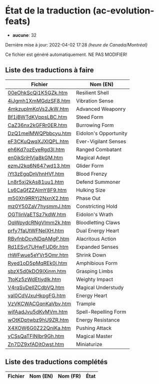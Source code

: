 # État de la traduction (ac-evolution-feats)

 * **aucune**: 32


Dernière mise à jour: 2022-04-02 17:28 *(heure de Canada/Montréal)*

Ce fichier est généré automatiquement. NE PAS MODIFIER!
## Liste des traductions à faire

| Fichier   | Nom (EN)    |
|-----------|-------------|
|[00eOhkScQi1K5GZk.htm](ac-evolution-feats/00eOhkScQi1K5GZk.htm)|Resilient Shell|
|[4iJgmh1XmMGdzSF8.htm](ac-evolution-feats/4iJgmh1XmMGdzSF8.htm)|Vibration Sense|
|[4mkzupImKqVs2JkW.htm](ac-evolution-feats/4mkzupImKqVs2JkW.htm)|Advanced Weaponry|
|[Bf1jBWTdKVppsLBC.htm](ac-evolution-feats/Bf1jBWTdKVppsLBC.htm)|Steed Form|
|[CaZ36nx2kGFRr0ER.htm](ac-evolution-feats/CaZ36nx2kGFRr0ER.htm)|Burrowing Form|
|[DzQ1melMWQPbbcyu.htm](ac-evolution-feats/DzQ1melMWQPbbcyu.htm)|Eidolon's Opportunity|
|[eF3CKuQwqXJXIQPL.htm](ac-evolution-feats/eF3CKuQwqXJXIQPL.htm)|Ever-Vigilant Senses|
|[eh6Kd7ozEyeRgd3l.htm](ac-evolution-feats/eh6Kd7ozEyeRgd3l.htm)|Ranged Combatant|
|[en0ikSriHVja8kGM.htm](ac-evolution-feats/en0ikSriHVja8kGM.htm)|Magical Adept|
|[ezmJ2kq6N647wd13.htm](ac-evolution-feats/ezmJ2kq6N647wd13.htm)|Glider Form|
|[iYt3zEgqDnVhnHVf.htm](ac-evolution-feats/iYt3zEgqDnVhnHVf.htm)|Blood Frenzy|
|[Ln8r5xj2kAs81uu1.htm](ac-evolution-feats/Ln8r5xj2kAs81uu1.htm)|Defend Summoner|
|[Ls6CaGfZZAlmY8F9.htm](ac-evolution-feats/Ls6CaGfZZAlmY8F9.htm)|Hulking Size|
|[m50Xh9RRYj2NxnX2.htm](ac-evolution-feats/m50Xh9RRYj2NxnX2.htm)|Phase Out|
|[mz0Y50ZaV7hysmmJ.htm](ac-evolution-feats/mz0Y50ZaV7hysmmJ.htm)|Constricting Hold|
|[OGTIinVaETSz7kdW.htm](ac-evolution-feats/OGTIinVaETSz7kdW.htm)|Eidolon's Wrath|
|[OqWpydcRNgVlmm2k.htm](ac-evolution-feats/OqWpydcRNgVlmm2k.htm)|Bloodletting Claws|
|[prfy7faUtWFNeIXH.htm](ac-evolution-feats/prfy7faUtWFNeIXH.htm)|Dual Energy Heart|
|[RBvfnbDcvNDqAMgP.htm](ac-evolution-feats/RBvfnbDcvNDqAMgP.htm)|Alacritous Action|
|[Rd1ESvt7UHwFUD6r.htm](ac-evolution-feats/Rd1ESvt7UHwFUD6r.htm)|Expanded Senses|
|[rhWFwue5eYVr5Omr.htm](ac-evolution-feats/rhWFwue5eYVr5Omr.htm)|Shrink Down|
|[Ryed1oD5pMqREk0j.htm](ac-evolution-feats/Ryed1oD5pMqREk0j.htm)|Amphibious Form|
|[sbzX5d0kDO9IXinm.htm](ac-evolution-feats/sbzX5d0kDO9IXinm.htm)|Grasping Limbs|
|[TtoKz5zWdEtjydlk.htm](ac-evolution-feats/TtoKz5zWdEtjydlk.htm)|Weighty Impact|
|[V4rqSvDeIlZCdbVQ.htm](ac-evolution-feats/V4rqSvDeIlZCdbVQ.htm)|Magical Understudy|
|[val0CdVJxuHkpgFG.htm](ac-evolution-feats/val0CdVJxuHkpgFG.htm)|Energy Heart|
|[VzVKCWACGqnKaVbv.htm](ac-evolution-feats/VzVKCWACGqnKaVbv.htm)|Trample|
|[wifAadJvu5dKvMVm.htm](ac-evolution-feats/wifAadJvu5dKvMVm.htm)|Spell-Repelling Form|
|[wOtKDptwbz9hU9ZR.htm](ac-evolution-feats/wOtKDptwbz9hU9ZR.htm)|Energy Resistance|
|[X4XOW6G0Z22QniKa.htm](ac-evolution-feats/X4XOW6G0Z22QniKa.htm)|Pushing Attack|
|[yCSsQaTFINIbr9Gh.htm](ac-evolution-feats/yCSsQaTFINIbr9Gh.htm)|Magical Master|
|[Zn7DZ9xfADjtOwst.htm](ac-evolution-feats/Zn7DZ9xfADjtOwst.htm)|Miniaturize|

## Liste des traductions complétés

| Fichier   | Nom (EN)    | Nom (FR)    | État |
|-----------|-------------|-------------|:----:|
